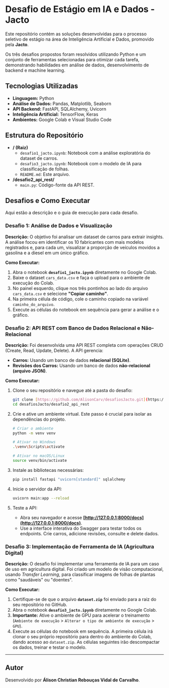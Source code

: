 # Desafio de Estágio em IA e Dados - Jacto

Este repositório contém as soluções desenvolvidas para o processo seletivo de estágio na área de Inteligência Artificial e Dados, promovido pela **Jacto**.

Os três desafios propostos foram resolvidos utilizando Python e um conjunto de ferramentas selecionadas para otimizar cada tarefa, demonstrando habilidades em análise de dados, desenvolvimento de backend e machine learning.

## Tecnologias Utilizadas

* **Linguagem:** Python
* **Análise de Dados:** Pandas, Matplotlib, Seaborn
* **API Backend:** FastAPI, SQLAlchemy, Uvicorn
* **Inteligência Artificial:** TensorFlow, Keras
* **Ambientes:** Google Colab e Visual Studio Code

## Estrutura do Repositório

* **/ (Raiz)**
    * `desafio1_jacto.ipynb`: Notebook com a análise exploratória do dataset de carros.
    * `desafio3_jacto.ipynb`: Notebook com o modelo de IA para classificação de folhas.
    * `README.md`: Este arquivo.
* **/desafio2_api_rest/**
    * `main.py`: Código-fonte da API REST.

## Desafios e Como Executar

Aqui estão a descrição e o guia de execução para cada desafio.

### **Desafio 1: Análise de Dados e Visualização**

**Descrição:** O objetivo foi analisar um dataset de carros para extrair insights. A análise focou em identificar os 10 fabricantes com mais modelos registrados e, para cada um, visualizar a proporção de veículos movidos a gasolina e a diesel em um único gráfico.

**Como Executar:**

1.  Abra o notebook **`desafio1_jacto.ipynb`** diretamente no Google Colab.
2.  Baixe o dataset `cars_data.csv` e faça o upload para o ambiente de execução do Colab.
3.  No painel esquerdo, clique nos três pontinhos ao lado do arquivo `cars_data.csv` e selecione **"Copiar caminho"**.
4.  Na primeira célula de código, cole o caminho copiado na variável `caminho_do_arquivo`.
5.  Execute as células do notebook em sequência para gerar a análise e o gráfico.

   ### **Desafio 2: API REST com Banco de Dados Relacional e Não-Relacional**

**Descrição:** Foi desenvolvida uma API REST completa com operações CRUD (Create, Read, Update, Delete). A API gerencia:
* **Carros:** Usando um banco de dados **relacional (SQLite)**.
* **Revisões dos Carros:** Usando um banco de dados **não-relacional (arquivo JSON)**.

**Como Executar:**

1.  Clone o seu repositório e navegue até a pasta do desafio:
    ```bash
    git clone [https://github.com/AlisonCarv/desafiosJacto.git](https://github.com/AlisonCarv/desafiosJacto.git)
    cd desafiosJacto/desafio2_api_rest
    ```

2.  Crie e ative um ambiente virtual. Este passo é crucial para isolar as dependências do projeto.
    ```bash
    # Criar o ambiente
    python -m venv venv

    # Ativar no Windows
    .\venv\Scripts\activate

    # Ativar no macOS/Linux
    source venv/bin/activate
    ```

3.  Instale as bibliotecas necessárias:
    ```bash
    pip install fastapi "uvicorn[standard]" sqlalchemy
    ```

4.  Inicie o servidor da API:
    ```bash
    uvicorn main:app --reload
    ```

5.  Teste a API:
    * Abra seu navegador e acesse **[http://127.0.0.1:8000/docs](http://127.0.0.1:8000/docs)**.
    * Use a interface interativa do Swagger para testar todos os endpoints. Crie carros, adicione revisões, consulte e delete dados.

### **Desafio 3: Implementação de Ferramenta de IA (Agricultura Digital)**

**Descrição:** O desafio foi implementar uma ferramenta de IA para um caso de uso em agricultura digital. Foi criado um modelo de visão computacional, usando *Transfer Learning*, para classificar imagens de folhas de plantas como "saudáveis" ou "doentes".

**Como Executar:**

1.  Certifique-se de que o arquivo **`dataset.zip`** foi enviado para a raiz do seu repositório no GitHub.
2.  Abra o notebook **`desafio3_jacto.ipynb`** diretamente no Google Colab.
3.  **Importante:** Ative o ambiente de GPU para acelerar o treinamento (`Ambiente de execução` > `Alterar o tipo de ambiente de execução` > `GPU`).
4.  Execute as células do notebook em sequência. A primeira célula irá clonar o seu próprio repositório para dentro do ambiente do Colab, dando acesso ao `dataset.zip`. As células seguintes irão descompactar os dados, treinar e testar o modelo.

---

## Autor

Desenvolvido por **Álison Christian Rebouças Vidal de Carvalho**.
